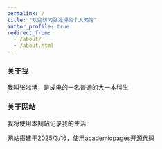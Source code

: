 ```yaml
---
permalink: /
title: "欢迎访问张淞博的个人网站"
author_profile: true
redirect_from: 
  - /about/
  - /about.html
---
```


### 关于我
我叫张淞博，是成电的一名普通的大一本科生

### 关于网站
我将使用本网站记录我的生活

网站搭建于2025/3/16，使用[academicpages开源代码](https://github.com/academicpages/academicpages.github.io)
